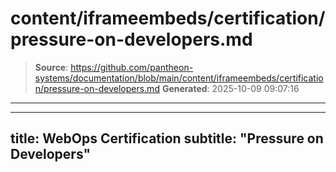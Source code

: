 # content/iframeembeds/certification/pressure-on-developers.md

> **Source**: https://github.com/pantheon-systems/documentation/blob/main/content/iframeembeds/certification/pressure-on-developers.md
> **Generated**: 2025-10-09 09:07:16

---

---
title: WebOps Certification
subtitle: "Pressure on Developers"
---

<Partial file="certification-guide/pressure-on-developers.md" />
